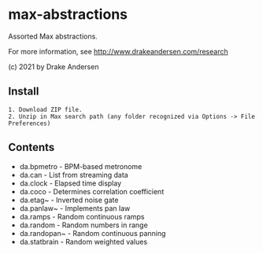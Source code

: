 # max-abstractions
Assorted Max abstractions.

For more information, see http://www.drakeandersen.com/research

(c) 2021 by Drake Andersen

## Install
```
1. Download ZIP file.
2. Unzip in Max search path (any folder recognized via Options -> File Preferences)
```

## Contents
- da.bpmetro - BPM-based metronome
- da.can - List from streaming data
- da.clock - Elapsed time display
- da.coco - Determines correlation coefficient
- da.etag~ - Inverted noise gate
- da.panlaw~ - Implements pan law
- da.ramps - Random continuous ramps
- da.random - Random numbers in range
- da.randopan~ - Random continuous panning
- da.statbrain - Random weighted values
